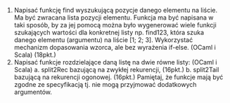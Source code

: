 1) Napisać funkcję find wyszukującą pozycje danego elementu na liście. Ma być zwracana lista
pozycji elementu. Funkcja ma być napisana w taki sposób, by za jej pomocą można było
wygenerować wiele funkcji szukających wartości dla konkretnej listy np. find123, która szuka
danego elementu (argumentu) na liście [1; 2; 3]. Wykorzystać mechanizm dopasowania
wzorca, ale bez wyrażenia if-else. (OCaml i Scala) (18pkt.)
2) Napisać funkcje rozdzielające daną listę na dwie równe listy: (OCaml i Scala)
a. split2Rec bazującą na zwykłej rekurencji, (16pkt.)
b. split2Tail bazującą na rekurencji ogonowej. (16pkt.)
Pamiętaj, że funkcje mają być zgodne ze specyfikacją tj. nie mogą przyjmować dodatkowych
argumentów.
